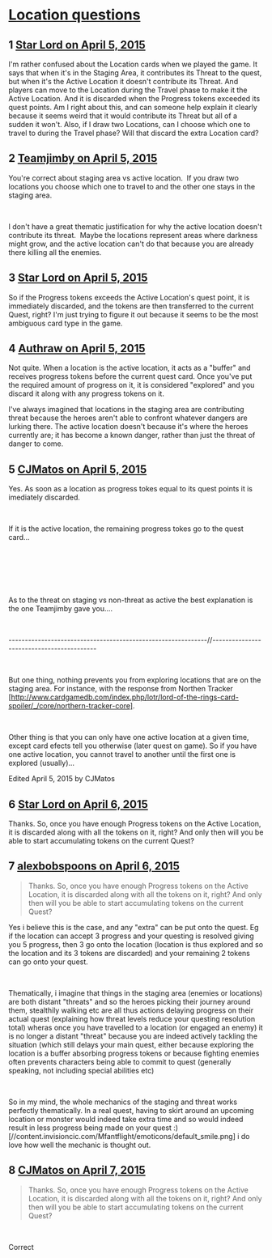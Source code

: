# [Location questions](https://community.fantasyflightgames.com/topic/144952-location-questions/)

## 1 [Star Lord on April 5, 2015](https://community.fantasyflightgames.com/topic/144952-location-questions/?do=findComment&comment=1528137)

I'm rather confused about the Location cards when we played the game. It says that when it's in the Staging Area, it contributes its Threat to the quest, but when it's the Active Location it doesn't contribute its Threat. And players can move to the Location during the Travel phase to make it the Active Location. And it is discarded when the Progress tokens exceeded its quest points. Am I right about this, and can someone help explain it clearly because it seems weird that it would contribute its Threat but all of a sudden it won't. Also, if I draw two Locations, can I choose which one to travel to during the Travel phase? Will that discard the extra Location card?

## 2 [Teamjimby on April 5, 2015](https://community.fantasyflightgames.com/topic/144952-location-questions/?do=findComment&comment=1528416)

You're correct about staging area vs active location.  If you draw two locations you choose which one to travel to and the other one stays in the staging area.

 

I don't have a great thematic justification for why the active location doesn't contribute its threat.  Maybe the locations represent areas where darkness might grow, and the active location can't do that because you are already there killing all the enemies.

## 3 [Star Lord on April 5, 2015](https://community.fantasyflightgames.com/topic/144952-location-questions/?do=findComment&comment=1528478)

So if the Progress tokens exceeds the Active Location's quest point, it is immediately discarded, and the tokens are then transferred to the current Quest, right? I'm just trying to figure it out because it seems to be the most ambiguous card type in the game.

## 4 [Authraw on April 5, 2015](https://community.fantasyflightgames.com/topic/144952-location-questions/?do=findComment&comment=1528636)

Not quite. When a location is the active location, it acts as a "buffer" and receives progress tokens before the current quest card. Once you've put the required amount of progress on it, it is considered "explored" and you discard it along with any progress tokens on it.

I've always imagined that locations in the staging area are contributing threat because the heroes aren't able to confront whatever dangers are lurking there. The active location doesn't because it's where the heroes currently are; it has become a known danger, rather than just the threat of danger to come.

## 5 [CJMatos on April 5, 2015](https://community.fantasyflightgames.com/topic/144952-location-questions/?do=findComment&comment=1528639)

Yes. As soon as a location as progress tokes equal to its quest points it is imediately discarded.

 

If it is the active location, the remaining progress tokes go to the quest card...

 

 

 

As to the threat on staging vs non-threat as active the best explanation is the one Teamjimby gave you....

 

-------------------------------------------------------------//------------------------------------------

 

But one thing, nothing prevents you from exploring locations that are on the staging area. For instance, with the response from Northen Tracker [http://www.cardgamedb.com/index.php/lotr/lord-of-the-rings-card-spoiler/_/core/northern-tracker-core].

 

Other thing is that you can only have one active location at a given time, except card efects tell you otherwise (later quest on game). So if you have one active location, you cannot travel to another until the first one is explored (usually)...

Edited April 5, 2015 by CJMatos

## 6 [Star Lord on April 6, 2015](https://community.fantasyflightgames.com/topic/144952-location-questions/?do=findComment&comment=1529325)

Thanks. So, once you have enough Progress tokens on the Active Location, it is discarded along with all the tokens on it, right? And only then will you be able to start accumulating tokens on the current Quest? 

## 7 [alexbobspoons on April 6, 2015](https://community.fantasyflightgames.com/topic/144952-location-questions/?do=findComment&comment=1529540)

> Thanks. So, once you have enough Progress tokens on the Active Location, it is discarded along with all the tokens on it, right? And only then will you be able to start accumulating tokens on the current Quest? 

Yes i believe this is the case, and any "extra" can be put onto the quest. Eg if the location can accept 3 progress and your questing is resolved giving you 5 progress, then 3 go onto the location (location is thus explored and so the location and its 3 tokens are discarded) and your remaining 2 tokens can go onto your quest.

 

Thematically, i imagine that things in the staging area (enemies or locations) are both distant "threats" and so the heroes picking their journey around them, stealthily walking etc are all thus actions delaying progress on their actual quest (explaining how threat levels reduce your questing resolution total) wheras once you have travelled to a location (or engaged an enemy) it is no longer a distant "threat" because you are indeed actively tackling the situation (which still delays your main quest, either because exploring the location is a buffer absorbing progress tokens or because fighting enemies often prevents characters being able to commit to quest (generally speaking, not including special abilities etc)

 

So in my mind, the whole mechanics of the staging and threat works perfectly thematically. In a real quest, having to skirt around an upcoming location or monster would indeed take extra time and so would indeed result in less progress being made on your quest :) [//content.invisioncic.com/Mfantflight/emoticons/default_smile.png] i do love how well the mechanic is thought out. 

## 8 [CJMatos on April 7, 2015](https://community.fantasyflightgames.com/topic/144952-location-questions/?do=findComment&comment=1537256)

> Thanks. So, once you have enough Progress tokens on the Active Location, it is discarded along with all the tokens on it, right? And only then will you be able to start accumulating tokens on the current Quest? 

 

Correct

